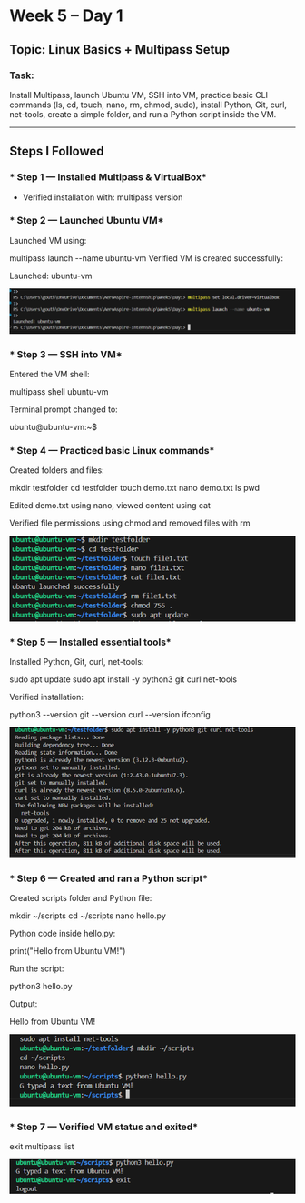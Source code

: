 # Week 5 – Day 1
## Topic: Linux Basics + Multipass Setup
### Task:
Install Multipass, launch Ubuntu VM, SSH into VM, practice basic CLI commands (ls, cd, touch, nano, rm, chmod, sudo), install Python, Git, curl, net-tools, create a simple folder, and run a Python script inside the VM.

---

## **Steps I Followed**

### * Step 1 — Installed Multipass & VirtualBox*
* Verified installation with:
multipass version
### * Step 2 — Launched Ubuntu VM*

Launched VM using:

multipass launch --name ubuntu-vm
Verified VM is created successfully:

Launched: ubuntu-vm


![Scrennshot](./Images/w5d1a.PNG)

### * Step 3 — SSH into VM*

Entered the VM shell:

multipass shell ubuntu-vm


Terminal prompt changed to:

ubuntu@ubuntu-vm:~$


### * Step 4 — Practiced basic Linux commands*

Created folders and files:

mkdir testfolder
cd testfolder
touch demo.txt
nano demo.txt
ls
pwd


Edited demo.txt using nano, viewed content using cat

Verified file permissions using chmod and removed files with rm

![Scrennshot](./Images/w5d1b.PNG)

### * Step 5 — Installed essential tools*

Installed Python, Git, curl, net-tools:

sudo apt update
sudo apt install -y python3 git curl net-tools


Verified installation:

python3 --version
git --version
curl --version
ifconfig


![Scrennshot](./Images/w5d1c.PNG)

### * Step 6 — Created and ran a Python script*

Created scripts folder and Python file:

mkdir ~/scripts
cd ~/scripts
nano hello.py


Python code inside hello.py:

print("Hello from Ubuntu VM!")


Run the script:

python3 hello.py


Output:

Hello from Ubuntu VM!


![Scrennshot](./Images/w5d1d.PNG)

### * Step 7 — Verified VM status and exited*

exit
multipass list


![Scrennshot](./Images/w5d1e.PNG)
